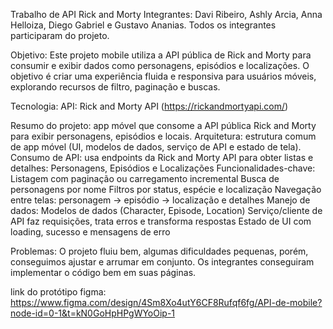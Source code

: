 Trabalho de API Rick and Morty Integrantes: Davi Ribeiro, Ashly Arcia, Anna Helloiza, Diego Gabriel e Gustavo Ananias. Todos os integrantes participaram do projeto.

Objetivo: Este projeto mobile utiliza a API pública de Rick and Morty para consumir e exibir dados como personagens, episódios e localizações. O objetivo é criar uma experiência fluida e responsiva para usuários móveis, explorando recursos de filtro, paginação e buscas.

Tecnologia: API: Rick and Morty API (https://rickandmortyapi.com/)

Resumo do projeto: app móvel que consome a API pública Rick and Morty para exibir personagens, episódios e locais. Arquitetura: estrutura comum de app móvel (UI, modelos de dados, serviço de API e estado de tela). Consumo de API: usa endpoints da Rick and Morty API para obter listas e detalhes: Personagens, Episódios e Localizações Funcionalidades-chave: Listagem com paginação ou carregamento incremental Busca de personagens por nome Filtros por status, espécie e localização Navegação entre telas: personagem → episódio → localização e detalhes Manejo de dados: Modelos de dados (Character, Episode, Location) Serviço/cliente de API faz requisições, trata erros e transforma respostas Estado de UI com loading, sucesso e mensagens de erro

Problemas: O projeto fluiu bem, algumas dificuldades pequenas, porém, conseguimos ajustar e arrumar em conjunto. Os integrantes conseguiram implementar o código bem em suas páginas.

link do protótipo figma: https://www.figma.com/design/4Sm8Xo4utY6CF8Rufqf6fg/API-de-mobile?node-id=0-1&t=kN0GoHpHPgWYoOip-1